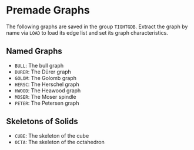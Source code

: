 # Premade Graphs

The following graphs are saved in the group `TIGHTGDB`. Extract the graph by name via `LOAD` to load its edge list and set its graph characteristics.

## Named Graphs
* `BULL`: The bull graph
* `DURER`: The Dürer graph
* `GOLOM`: The Golomb graph
* `HERSC`: The Herschel graph
* `HWOOD`: The Heawood graph
* `MOSER`: The Moser spindle
* `PETER`: The Petersen graph

## Skeletons of Solids
* `CUBE`: The skeleton of the cube
* `OCTA`: The skeleton of the octahedron

